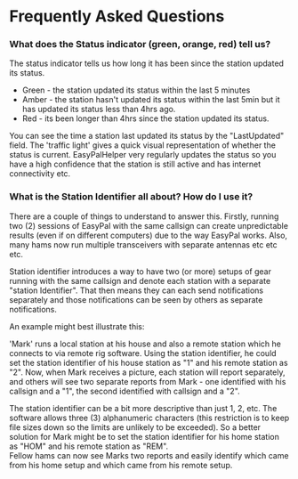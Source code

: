 # Frequently Asked Questions


### What does the Status indicator (green, orange, red) tell us?

The status indicator tells us how long it has been since the station updated its status. 
* Green - the station updated its status within the last 5 minutes
* Amber - the station hasn't updated its status within the last 5min but it has updated its status less than 4hrs ago.
* Red - its been longer than 4hrs since the station updated its status.

You can see the time a station last updated its status by the "LastUpdated" field. The 'traffic light' gives a quick visual representation of whether the status is current.
EasyPalHelper very regularly updates the status so you have a high confidence that the station is still active and has internet connectivity etc.

### What is the Station Identifier all about? How do I use it?

There are a couple of things to understand to answer this. Firstly, running two (2) sessions of EasyPal with the same callsign can create unpredictable results (even if on different computers) due to the way EasyPal works. Also, many hams now run multiple transceivers with separate antennas etc etc etc.  

Station identifier introduces a way to have two (or more) setups of gear running with the same callsign and denote each station with a separate "station Identifier". That then means they can each send notifications separately and those notifications can be seen by others as separate notifications.  
  
An example might best illustrate this:  

'Mark' runs a local station at his house and also a remote station which he connects to via remote rig software. Using the station identifier, he could set the station identifier of his house station as "1" and his remote station as "2".
Now, when Mark receives a picture, each station will report separately, and others will see two separate reports from Mark - one identified with his callsign and a "1", the second identified with callsign and a "2".  
  
The station identifier can be a bit more descriptive than just 1, 2, etc. The software allows three (3) alphanumeric characters (this restriction is to keep file sizes down so the limits are unlikely to be exceeded).
So a better solution for Mark might be to set the station identifier for his home station as "HOM" and his remote station as "REM".   
Fellow hams can now see Marks two reports and easily identify which came from his home setup and which came from his remote setup.







